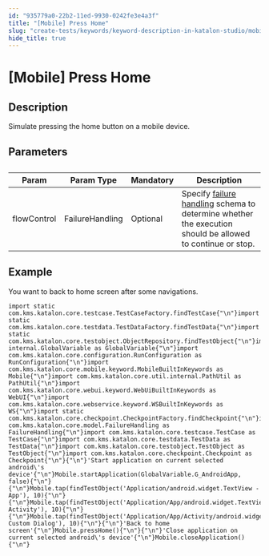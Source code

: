 ```yaml
---
id: "935779a0-22b2-11ed-9930-0242fe3e4a3f"
title: "[Mobile] Press Home"
slug: "create-tests/keywords/keyword-description-in-katalon-studio/mobile-keywords/mobile-press-home"
hide_title: true
---
```


# <a id="id_0" class="anchor_top_offset"/><a id="ariaid-title1" class="anchor_top_offset"/>[Mobile] Press Home


## <a id="id_0__id_1" class="anchor_top_offset"/>Description

              
<p xmlns="http://www.w3.org/1999/xhtml" className="p">Simulate pressing the home button on a mobile device.</p> 
      

## <a id="id_0__id_2" class="anchor_top_offset"/>Parameters

              
<table xmlns="http://www.w3.org/1999/xhtml" className="table anchor_top_offset" id="id_0__ed1169f1-db51-4769-9926-259ad8eca499"><caption /><thead className="thead"><tr className><th className="entry anchor_top_offset" id="id_0__ed1169f1-db51-4769-9926-259ad8eca499__entry__1">Param</th><th className="entry anchor_top_offset" id="id_0__ed1169f1-db51-4769-9926-259ad8eca499__entry__2">Param Type</th><th className="entry anchor_top_offset" id="id_0__ed1169f1-db51-4769-9926-259ad8eca499__entry__3">Mandatory</th><th className="entry anchor_top_offset" id="id_0__ed1169f1-db51-4769-9926-259ad8eca499__entry__4">Description</th></tr></thead><tbody className="tbody"><tr className><td className="entry" headers="id_0__ed1169f1-db51-4769-9926-259ad8eca499__entry__1 id_0__ed1169f1-db51-4769-9926-259ad8eca499__entry__2 id_0__ed1169f1-db51-4769-9926-259ad8eca499__entry__3 id_0__ed1169f1-db51-4769-9926-259ad8eca499__entry__4 ">flowControl</td><td className="entry" headers="id_0__ed1169f1-db51-4769-9926-259ad8eca499__entry__1 id_0__ed1169f1-db51-4769-9926-259ad8eca499__entry__2 id_0__ed1169f1-db51-4769-9926-259ad8eca499__entry__3 id_0__ed1169f1-db51-4769-9926-259ad8eca499__entry__4 ">FailureHandling</td><td className="entry" headers="id_0__ed1169f1-db51-4769-9926-259ad8eca499__entry__1 id_0__ed1169f1-db51-4769-9926-259ad8eca499__entry__2 id_0__ed1169f1-db51-4769-9926-259ad8eca499__entry__3 id_0__ed1169f1-db51-4769-9926-259ad8eca499__entry__4 ">Optional</td><td className="entry" headers="id_0__ed1169f1-db51-4769-9926-259ad8eca499__entry__1 id_0__ed1169f1-db51-4769-9926-259ad8eca499__entry__2 id_0__ed1169f1-db51-4769-9926-259ad8eca499__entry__3 id_0__ed1169f1-db51-4769-9926-259ad8eca499__entry__4 ">Specify <a className="xref" href="/docs/maintain/configure-failure-handling-settings-in-katalon-studio">failure handling</a> schema to         determine whether the execution should be allowed to continue or         stop.</td></tr></tbody></table> 
      

## <a id="id_0__id_3" class="anchor_top_offset"/>Example 

              
<p xmlns="http://www.w3.org/1999/xhtml" className="p">You want to back to home screen after some navigations.</p> 
              
<pre xmlns="http://www.w3.org/1999/xhtml" className="pre codeblock"><code>import static com.kms.katalon.core.testcase.TestCaseFactory.findTestCase{"\n"}import static com.kms.katalon.core.testdata.TestDataFactory.findTestData{"\n"}import static com.kms.katalon.core.testobject.ObjectRepository.findTestObject{"\n"}import internal.GlobalVariable as GlobalVariable{"\n"}import com.kms.katalon.core.configuration.RunConfiguration as RunConfiguration{"\n"}import com.kms.katalon.core.mobile.keyword.MobileBuiltInKeywords as Mobile{"\n"}import com.kms.katalon.core.util.internal.PathUtil as PathUtil{"\n"}import com.kms.katalon.core.webui.keyword.WebUiBuiltInKeywords as WebUI{"\n"}import com.kms.katalon.core.webservice.keyword.WSBuiltInKeywords as WS{"\n"}import static com.kms.katalon.core.checkpoint.CheckpointFactory.findCheckpoint{"\n"}import com.kms.katalon.core.model.FailureHandling as FailureHandling{"\n"}import com.kms.katalon.core.testcase.TestCase as TestCase{"\n"}import com.kms.katalon.core.testdata.TestData as TestData{"\n"}import com.kms.katalon.core.testobject.TestObject as TestObject{"\n"}import com.kms.katalon.core.checkpoint.Checkpoint as Checkpoint{"\n"}{"\n"}'Start application on current selected android\'s device'{"\n"}Mobile.startApplication(GlobalVariable.G_AndroidApp, false){"\n"}{"\n"}Mobile.tap(findTestObject('Application/android.widget.TextView - App'), 10){"\n"}{"\n"}Mobile.tap(findTestObject('Application/App/android.widget.TextView-Activity'), 10){"\n"}{"\n"}Mobile.tap(findTestObject('Application/App/Activity/android.widget.TextView-Custom Dialog'), 10){"\n"}{"\n"}'Back to home screen'{"\n"}Mobile.pressHome(){"\n"}{"\n"}'Close application on current selected android\'s device'{"\n"}Mobile.closeApplication(){"\n"}</code></pre> 
            
